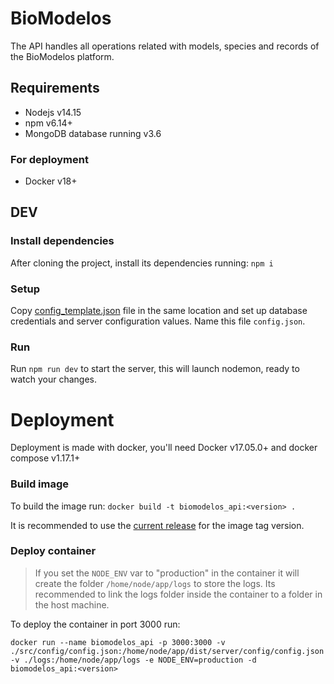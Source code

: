 # BioModelos

The API handles all operations related with models, species and records of the BioModelos platform.

## Requirements
* Nodejs v14.15
* npm v6.14+
* MongoDB database running v3.6

### For deployment
* Docker v18+

## DEV

### Install dependencies
After cloning the project, install its dependencies running: `npm i`

### Setup
Copy [config_template.json](src/config/config_template.json) file in the same location and set up database credentials and server configuration values. Name this file `config.json`.

### Run
Run `npm run dev` to start the server, this will launch nodemon, ready to watch your changes.

# Deployment

Deployment is made with docker, you'll need Docker v17.05.0+ and docker compose v1.17.1+

### Build image

To build the image run: `docker build -t biomodelos_api:<version> .`

It is recommended to use the [current release](https://github.com/LBAB-Humboldt/biomodelos_db_api/releases) for the image tag version.

### Deploy container

> If you set the `NODE_ENV` var to "production" in the container it will create the folder `/home/node/app/logs` to store the logs. Its recommended to link the logs folder inside the container to a folder in the  host machine.

To deploy the container in port 3000 run:
```
docker run --name biomodelos_api -p 3000:3000 -v ./src/config/config.json:/home/node/app/dist/server/config/config.json -v ./logs:/home/node/app/logs -e NODE_ENV=production -d biomodelos_api:<version>
```
